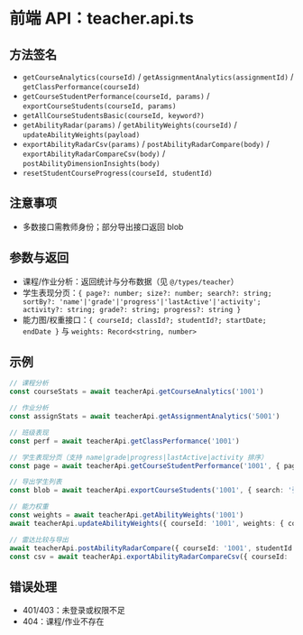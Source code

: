 # 前端 API：teacher.api.ts

## 方法签名
- `getCourseAnalytics(courseId)` / `getAssignmentAnalytics(assignmentId)` / `getClassPerformance(courseId)`
- `getCourseStudentPerformance(courseId, params)` / `exportCourseStudents(courseId, params)`
- `getAllCourseStudentsBasic(courseId, keyword?)`
- `getAbilityRadar(params)` / `getAbilityWeights(courseId)` / `updateAbilityWeights(payload)`
- `exportAbilityRadarCsv(params)` / `postAbilityRadarCompare(body)` / `exportAbilityRadarCompareCsv(body)` / `postAbilityDimensionInsights(body)`
- `resetStudentCourseProgress(courseId, studentId)`

## 注意事项
- 多数接口需教师身份；部分导出接口返回 blob

## 参数与返回
- 课程/作业分析：返回统计与分布数据（见 `@/types/teacher`）
- 学生表现分页：`{ page?: number; size?: number; search?: string; sortBy?: 'name'|'grade'|'progress'|'lastActive'|'activity'; activity?: string; grade?: string; progress?: string }`
- 能力图/权重接口：`{ courseId; classId?; studentId?; startDate; endDate }` 与 `weights: Record<string, number>`

## 示例
```ts
// 课程分析
const courseStats = await teacherApi.getCourseAnalytics('1001')

// 作业分析
const assignStats = await teacherApi.getAssignmentAnalytics('5001')

// 班级表现
const perf = await teacherApi.getClassPerformance('1001')

// 学生表现分页（支持 name|grade|progress|lastActive|activity 排序）
const page = await teacherApi.getCourseStudentPerformance('1001', { page: 1, size: 20, sortBy: 'lastActive' })

// 导出学生列表
const blob = await teacherApi.exportCourseStudents('1001', { search: '张' })

// 能力权重
const weights = await teacherApi.getAbilityWeights('1001')
await teacherApi.updateAbilityWeights({ courseId: '1001', weights: { collaboration: 1.2, creativity: 0.8 } })

// 雷达比较与导出
await teacherApi.postAbilityRadarCompare({ courseId: '1001', studentId: '2001', includeClassAvg: 'both' })
const csv = await teacherApi.exportAbilityRadarCompareCsv({ courseId: '1001', studentId: '2001' })
```

## 错误处理
- 401/403：未登录或权限不足
- 404：课程/作业不存在
